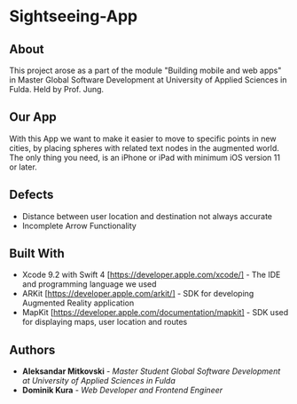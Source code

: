 # Sightseeing-App

## About
This project arose as a part of the module "Building mobile and web apps" in Master Global Software Development at University of Applied Sciences in Fulda.
Held by Prof. Jung.

## Our App
With this App we want to make it easier to move to specific points in new cities, by placing spheres with related text nodes in the augmented world.
The only thing you need, is an iPhone or iPad with minimum iOS version 11 or later.

## Defects
- Distance between user location and destination not always accurate
- Incomplete Arrow Functionality

## Built With
- Xcode 9.2 with Swift 4 [https://developer.apple.com/xcode/] - The IDE and programming language we used
- ARKit  [https://developer.apple.com/arkit/] - SDK for developing Augmented Reality application
- MapKit [https://developer.apple.com/documentation/mapkit] -  SDK used for displaying maps, user location and routes

## Authors
* **Aleksandar Mitkovski** - *Master Student Global Software Development at University of Applied Sciences in Fulda*
* **Dominik Kura** - *Web Developer and Frontend Engineer*
